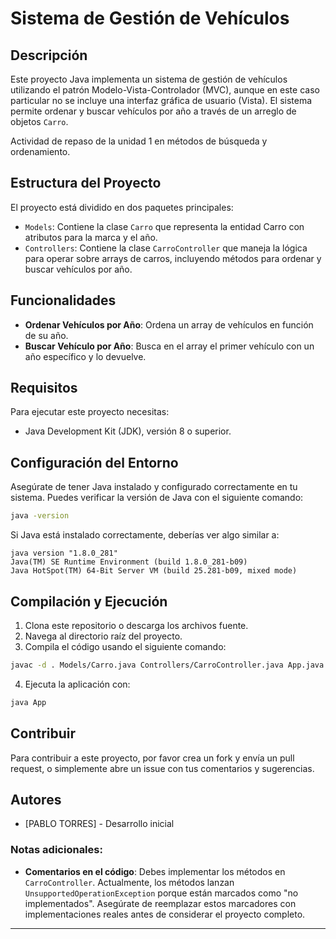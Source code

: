 
# Sistema de Gestión de Vehículos

## Descripción

Este proyecto Java implementa un sistema de gestión de vehículos utilizando el patrón Modelo-Vista-Controlador (MVC), aunque en este caso particular no se incluye una interfaz gráfica de usuario (Vista). El sistema permite ordenar y buscar vehículos por año a través de un arreglo de objetos `Carro`.

Actividad de repaso de la unidad 1 en métodos de búsqueda y ordenamiento.

## Estructura del Proyecto

El proyecto está dividido en dos paquetes principales:

- `Models`: Contiene la clase `Carro` que representa la entidad Carro con atributos para la marca y el año.
- `Controllers`: Contiene la clase `CarroController` que maneja la lógica para operar sobre arrays de carros, incluyendo métodos para ordenar y buscar vehículos por año.

## Funcionalidades

- **Ordenar Vehículos por Año**: Ordena un array de vehículos en función de su año.
- **Buscar Vehículo por Año**: Busca en el array el primer vehículo con un año específico y lo devuelve.

## Requisitos

Para ejecutar este proyecto necesitas:

- Java Development Kit (JDK), versión 8 o superior.

## Configuración del Entorno

Asegúrate de tener Java instalado y configurado correctamente en tu sistema. Puedes verificar la versión de Java con el siguiente comando:

```bash
java -version
```

Si Java está instalado correctamente, deberías ver algo similar a:

```
java version "1.8.0_281"
Java(TM) SE Runtime Environment (build 1.8.0_281-b09)
Java HotSpot(TM) 64-Bit Server VM (build 25.281-b09, mixed mode)
```

## Compilación y Ejecución

1. Clona este repositorio o descarga los archivos fuente.
2. Navega al directorio raíz del proyecto.
3. Compila el código usando el siguiente comando:

```bash
javac -d . Models/Carro.java Controllers/CarroController.java App.java
```

4. Ejecuta la aplicación con:

```bash
java App
```

## Contribuir

Para contribuir a este proyecto, por favor crea un fork y envía un pull request, o simplemente abre un issue con tus comentarios y sugerencias.

## Autores

- [PABLO TORRES] - Desarrollo inicial

### Notas adicionales:

- **Comentarios en el código**: Debes implementar los métodos en `CarroController`. Actualmente, los métodos lanzan `UnsupportedOperationException` porque están marcados como "no implementados". Asegúrate de reemplazar estos marcadores con implementaciones reales antes de considerar el proyecto completo.

---